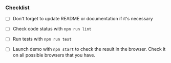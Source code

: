 ### Checklist

 - [ ] Don't forget to update README or documentation if it's necessary
 - [ ] Check code status with `npm run lint` 
 - [ ] Run tests with `npm run test` 
 - [ ] Launch demo with `npm start` to check the result in the browser. Check it on all possible browsers that you have.
 
 